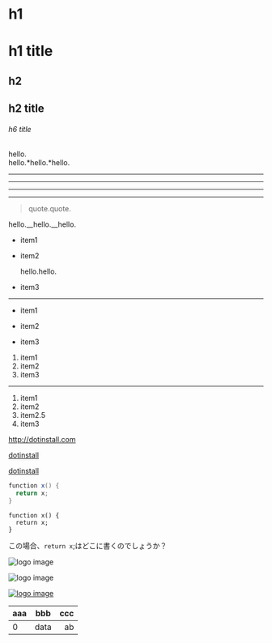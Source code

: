 # h1

h1 title
===

## h2

h2 title
---

###### h6 title

hello.  
hello.*hello.*hello.

---

***

___

- - -
>quote.quote.

hello.__hello.__hello.

- item1
- item2

    hello.hello.

- item3

---

- item1
+ item2
* item3

1. item1
2. item2
3. item3

---

1. item1
1. item2
1. item2.5
1. item3

<http://dotinstall.com>

[dotinstall](http://dotinstall.com)

[dotinstall](http://dotinstall.com "this is dotinstall!")

``` cs
function x() {
  return x;
}
```
    function x() {
      return x;
    }

この場合、`return x`;はどこに書くのでしょうか？

![logo image](http://dotinstall.com/img/logo_200x200.png)

![logo image](http://dotinstall.com/img/logo_200x200.png "dotinstall!")

[![logo image](http://dotinstall.com/img/logo_200x200.png "dotinstall!")](http://dotinstall.com)

|aaa|bbb|ccc|
|:---|:---:|---:|
|0|data|ab|
